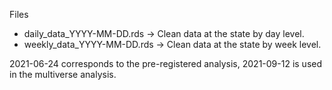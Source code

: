 Files
* daily_data_YYYY-MM-DD.rds -> Clean data at the state by day level. 
* weekly_data_YYYY-MM-DD.rds -> Clean data at the state by week level. 

2021-06-24 corresponds to the pre-registered analysis, 2021-09-12 is used in the multiverse analysis. 
